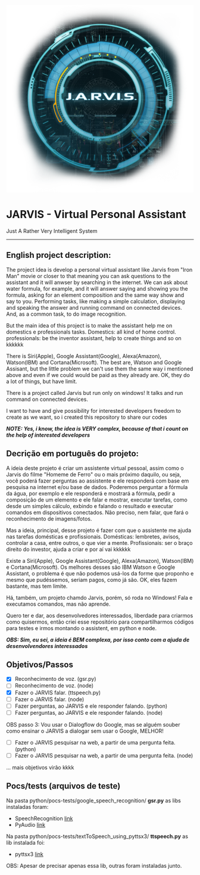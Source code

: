![jarvis image](jarvis-1.png)

# JARVIS - Virtual Personal Assistant
Just A Rather Very Intelligent System

***
## English project description:
The project idea is develop a personal virtual assistant like Jarvis from "Iron Man" movie or closer to that meaning you can ask questions to the assistant and it will anwser by searching in the internet. We can ask about water formula, for example, and it will answer saying and showing you the formula, asking for an element composition and the same way show and say to you. Performing tasks, like making a simple calculation, displaying and speaking the answer and running command on connected devices. And, as a common task, to do image recognition.

But the main idea of this project is to make the assistant help me on domestics e professionals tasks.
Domestics: all kind of home control.
professionals: be the inventor assistant, help to create things and so on kkkkkk

There is Siri(Apple), Google Assistant(Google), Alexa(Amazon), Watson(IBM) and Cortana(Microsoft). The best are, Watson and Google Assisant, but the little problem we can't use them the same way i mentioned above and even if we could would be paid as they already are. OK, they do a lot of things, but have limit.

There is a project called Jarvis but run only on windows! It talks and run command on connected devices.

I want to have and give possibility for interested developers freedom to create as we want, so i created this repository to share our codes

***NOTE: Yes, i know, the idea is VERY complex, because of that i count on the help of interested developers***


## Decrição em português do projeto:
A ideia deste projeto é criar um assistente virtual pessoal, assim como o Jarvis do filme "Homeme de Ferro" ou o mais próximo daquilo, ou seja, você poderá fazer perguntas ao assistente e ele responderá com base em pesquisa na internet e/ou base de dados. Poderemos perguntar a fórmula da água, por exemplo e ele responderá e mostrará a fórmula, pedir a composição de um elemento e ele falar e mostrar, executar tarefas, como desde um simples cálculo, exbindo e falando o resultado e executar comandos em dispositivos conectados. Não preciso, nem falar, que fará o reconhecimento de imagens/fotos.

Mas a ideia, principal, desse projeto é fazer com que o assistente me ajuda nas tarefas domésticas e profissionais.
Domésticas: lembretes, avisos, controlar a casa, entre outros, o que vier a mente.
Profissionais: ser o braço direito do investor, ajuda a criar e por aí vai kkkkkk 

Existe a Siri(Apple), Google Assistant(Google), Alexa(Amazon), Watson(IBM) e Cortana(Microsoft). Os melhores desses são IBM Watson e Google Assistant, o problema é que não podemos usá-los da forme que proponho e mesmo que pudéssemos, seriam pagos, como já são. OK, eles fazem bastante, mas tem limite.

Há, também, um projeto chamdo Jarvis, porém, só roda no Windows! Fala e executamos comandos, mas não aprende.

Quero ter e dar, aos desenvolvedores interessados, liberdade para criarmos como quisermos, então criei esse repositório para compartilharmos códigos para testes e irmos montando o assistent, em python e node.

***OBS: Sim, eu sei, a ideia é BEM complexa, por isso conto com a ajuda de desenvolvendores interessados***

## Objetivos/Passos
- [x] Reconhecimento de voz. (gsr.py)
- [ ] Reconhecimento de voz. (node)
- [x] Fazer o JARVIS falar. (ttspeech.py)
- [ ] Fazer o JARVIS falar. (node)
- [ ] Fazer perguntas, ao JARVIS e ele responder falando. (python)
- [ ] Fazer perguntas, ao JARVIS e ele responder falando. (node)

OBS passo 3: Vou usar o Dialogflow do Google, mas se alguém souber como ensinar o JARVIS a dialogar sem usar o Google, MELHOR!

- [ ] Fazer o JARVIS pesquisar na web, a partir de uma pergunta feita. (python)
- [ ] Fazer o JARVIS pesquisar na web, a partir de uma pergunta feita. (node)

... mais objetivos virão kkkk


## Pocs/tests (arquivos de teste)
Na pasta python/pocs-tests/google_speech_recognition/ **gsr.py** as libs instaladas foram:
* SpeechRecognition [link](https://pypi.org/project/SpeechRecognition/)
* PyAudio [link](https://pypi.org/project/PyAudio/)

Na pasta python/pocs-tests/textToSpeech_using_pyttsx3/ **ttspeech.py** as lib instalada foi:
* pyttsx3 [link](https://pypi.org/project/pyttsx3/)

OBS: Apesar de precisar apenas essa lib, outras foram instaladas junto.


